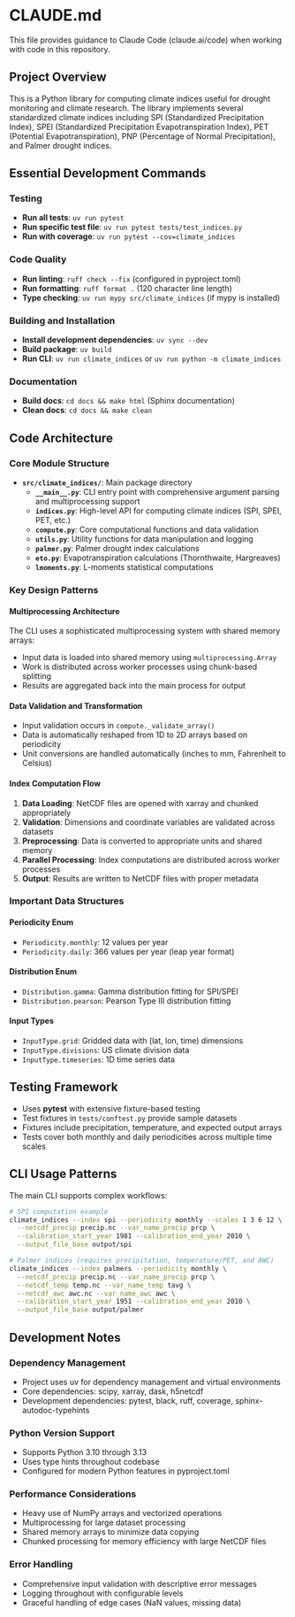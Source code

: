 # CLAUDE.md

This file provides guidance to Claude Code (claude.ai/code) when working with code in this repository.

## Project Overview

This is a Python library for computing climate indices useful for drought monitoring and climate research. The library implements several standardized climate indices including SPI (Standardized Precipitation Index), SPEI (Standardized Precipitation Evapotranspiration Index), PET (Potential Evapotranspiration), PNP (Percentage of Normal Precipitation), and Palmer drought indices.

## Essential Development Commands

### Testing
- **Run all tests**: `uv run pytest` 
- **Run specific test file**: `uv run pytest tests/test_indices.py`
- **Run with coverage**: `uv run pytest --cov=climate_indices`

### Code Quality
- **Run linting**: `ruff check --fix` (configured in pyproject.toml)
- **Run formatting**: `ruff format .` (120 character line length)
- **Type checking**: `uv run mypy src/climate_indices` (if mypy is installed)

### Building and Installation
- **Install development dependencies**: `uv sync --dev` 
- **Build package**: `uv build`
- **Run CLI**: `uv run climate_indices` or `uv run python -m climate_indices`

### Documentation
- **Build docs**: `cd docs && make html` (Sphinx documentation)
- **Clean docs**: `cd docs && make clean`

## Code Architecture

### Core Module Structure

- **`src/climate_indices/`**: Main package directory
  - **`__main__.py`**: CLI entry point with comprehensive argument parsing and multiprocessing support
  - **`indices.py`**: High-level API for computing climate indices (SPI, SPEI, PET, etc.)
  - **`compute.py`**: Core computational functions and data validation
  - **`utils.py`**: Utility functions for data manipulation and logging
  - **`palmer.py`**: Palmer drought index calculations
  - **`eto.py`**: Evapotranspiration calculations (Thornthwaite, Hargreaves)
  - **`lmoments.py`**: L-moments statistical computations

### Key Design Patterns

#### Multiprocessing Architecture
The CLI uses a sophisticated multiprocessing system with shared memory arrays:
- Input data is loaded into shared memory using `multiprocessing.Array`
- Work is distributed across worker processes using chunk-based splitting
- Results are aggregated back into the main process for output

#### Data Validation and Transformation
- Input validation occurs in `compute._validate_array()`
- Data is automatically reshaped from 1D to 2D arrays based on periodicity
- Unit conversions are handled automatically (inches to mm, Fahrenheit to Celsius)

#### Index Computation Flow
1. **Data Loading**: NetCDF files are opened with xarray and chunked appropriately
2. **Validation**: Dimensions and coordinate variables are validated across datasets
3. **Preprocessing**: Data is converted to appropriate units and shared memory
4. **Parallel Processing**: Index computations are distributed across worker processes
5. **Output**: Results are written to NetCDF files with proper metadata

### Important Data Structures

#### Periodicity Enum
- `Periodicity.monthly`: 12 values per year
- `Periodicity.daily`: 366 values per year (leap year format)

#### Distribution Enum
- `Distribution.gamma`: Gamma distribution fitting for SPI/SPEI
- `Distribution.pearson`: Pearson Type III distribution fitting

#### Input Types
- `InputType.grid`: Gridded data with (lat, lon, time) dimensions
- `InputType.divisions`: US climate division data
- `InputType.timeseries`: 1D time series data

## Testing Framework

- Uses **pytest** with extensive fixture-based testing
- Test fixtures in `tests/conftest.py` provide sample datasets
- Fixtures include precipitation, temperature, and expected output arrays
- Tests cover both monthly and daily periodicities across multiple time scales

## CLI Usage Patterns

The main CLI supports complex workflows:

```bash
# SPI computation example
climate_indices --index spi --periodicity monthly --scales 1 3 6 12 \
  --netcdf_precip precip.nc --var_name_precip prcp \
  --calibration_start_year 1981 --calibration_end_year 2010 \
  --output_file_base output/spi

# Palmer indices (requires precipitation, temperature/PET, and AWC)
climate_indices --index palmers --periodicity monthly \
  --netcdf_precip precip.nc --var_name_precip prcp \
  --netcdf_temp temp.nc --var_name_temp tavg \
  --netcdf_awc awc.nc --var_name_awc awc \
  --calibration_start_year 1951 --calibration_end_year 2010 \
  --output_file_base output/palmer
```

## Development Notes

### Dependency Management
- Project uses uv for dependency management and virtual environments
- Core dependencies: scipy, xarray, dask, h5netcdf
- Development dependencies: pytest, black, ruff, coverage, sphinx-autodoc-typehints

### Python Version Support
- Supports Python 3.10 through 3.13
- Uses type hints throughout codebase
- Configured for modern Python features in pyproject.toml

### Performance Considerations
- Heavy use of NumPy arrays and vectorized operations
- Multiprocessing for large dataset processing
- Shared memory arrays to minimize data copying
- Chunked processing for memory efficiency with large NetCDF files

### Error Handling
- Comprehensive input validation with descriptive error messages
- Logging throughout with configurable levels
- Graceful handling of edge cases (NaN values, missing data)